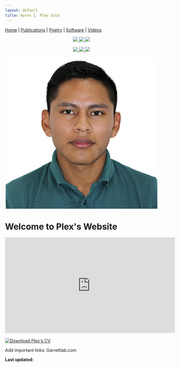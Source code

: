 ```yaml
---
layout: default
title: Aaron I. Plex Sulá
---
```


<nav>
    <a href="index.md">Home</a> |
    <a href="publications.html">Publications</a> |
    <a href="about.md">Poetry</a> |
    <a href="software.md">Software</a> |
    <a href="videos.md">Videos</a>
</nav>

<!-- Social Media Buttons -->
<p align="center">
    <a href="https://scholar.google.com/citations?user=t1kkSGQAAAAJ&hl=en" target="_blank">
        <img src="https://img.shields.io/badge/Google%20Scholar-Profile-blue?style=for-the-badge&logo=google-scholar">
    </a>
    <a href="https://www.linkedin.com/in/aaron-i-plex-sula-3a461627b/">
        <img src="https://img.shields.io/badge/LinkedIn-Connect-blue?style=for-the-badge&logo=linkedin">
    </a>
    <a href="https://www.researchgate.net/profile/Aaron-Plex-2?ev=hdr_xprf" target="_blank">
        <img src="https://img.shields.io/badge/ResearchGate-Profile-green?style=for-the-badge&logo=researchgate">
    </a>
</p>

<p align="center">
    <a href="https://github.com/AaronPlex" target="_blank">
        <img src="https://img.shields.io/badge/GitHub-View%20on%20GitHub-black?style=for-the-badge&logo=github">
    </a>
    <a href="https://x.com/PlexAaron" target="_blank">
        <img src="https://img.shields.io/badge/X-Follow-black?style=for-the-badge&logo=twitter">
    </a>
    <a href="https://orcid.org/my-orcid?orcid=0000-0001-7317-3090" target="_blank">
        <img src="https://img.shields.io/badge/ORCID-Profile-brightgreen?style=for-the-badge&logo=orcid">
    </a>
</p>

<!-- Profile Picture -->
<p align="center">
    <img src="PlexProfile.JPG" alt="" width="500">
</p>

# Welcome to Plex's Website

<!-- YouTube video -->
<p align="center">
    <iframe width="560" height="315" src="https://www.youtube.com/embed/WyZNBAJ9NAY?si=tp4WwrHF7pNaVKII" 
    title="YouTube video player" frameborder="0" 
    allow="accelerometer; autoplay; clipboard-write; encrypted-media; gyroscope; picture-in-picture; web-share" 
    referrerpolicy="strict-origin-when-cross-origin" allowfullscreen>
    </iframe>
</p>

<!-- Curriculum Vitae PDF -->
[![Download Plex's CV](https://img.shields.io/badge/Download-Plex's_CV-blue?style=for-the-badge&logo=adobe)](PlexCV2025.pdf)

Add important links: Garrettlab.com

<!-- Update note -->
<p><strong>Last updated:</strong> <span id="last-updated"></span></p>

<script>
    // Get the last modified date of the page
    const lastModified = new Date(document.lastModified);

    // Format it as "Month Day, Year" (e.g., "February 5, 2025")
    const options = { year: 'numeric', month: 'long', day: 'numeric' };
    document.getElementById("last-updated").innerHTML = lastModified.toLocaleDateString('en-US', options);
</script>


